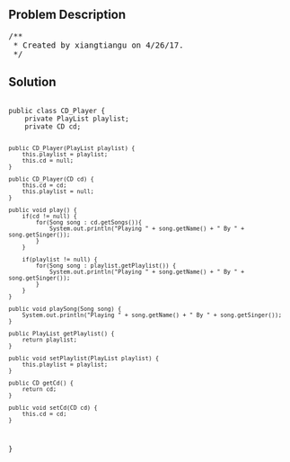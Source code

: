 <!--
<style>
  body { font-family: Arial, sans-serif; }
  .container { max-width: 1000px; margin: auto; padding: 20px; }
  .comment-block { background-color: #f9f9f9; padding: 10px; border-left: 5px solid #ccc; }
  .code-block { background-color: #f4f4f4; padding: 10px; border: 1px solid #ddd; }
</style>
-->

<div class='container'>
<h2>Problem Description</h2>
<div class='comment-block'>
<pre>
/**
 * Created by xiangtiangu on 4/26/17.
 */
</pre>
</div>

<h2>Solution</h2>
<div class='code-block'>
<pre><code class='language-java'>
public class CD_Player {
    private PlayList playlist;
    private CD cd;

    public CD_Player(PlayList playlist) {
        this.playlist = playlist;
        this.cd = null;
    }

    public CD_Player(CD cd) {
        this.cd = cd;
        this.playlist = null;
    }

    public void play() {
        if(cd != null) {
            for(Song song : cd.getSongs()){
                System.out.println("Playing " + song.getName() + " By " + song.getSinger());
            }
        }

        if(playlist != null) {
            for(Song song : playlist.getPlaylist()) {
                System.out.println("Playing " + song.getName() + " By " + song.getSinger());
            }
        }
    }

    public void playSong(Song song) {
        System.out.println("Playing " + song.getName() + " By " + song.getSinger());
    }

    public PlayList getPlaylist() {
        return playlist;
    }

    public void setPlaylist(PlayList playlist) {
        this.playlist = playlist;
    }

    public CD getCd() {
        return cd;
    }

    public void setCd(CD cd) {
        this.cd = cd;
    }

}
</code></pre>
</div>
</div>
